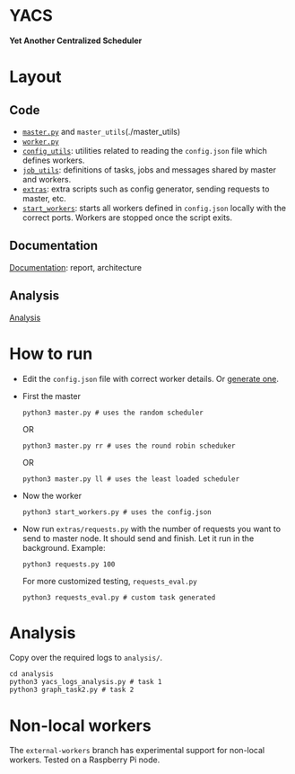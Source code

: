 # YACS

**Yet Another Centralized Scheduler**

# Layout

## Code

 - [`master.py`](./master.py) and `master_utils`(./master_utils)
 - [`worker.py`](./worker.py)
 - [`config_utils`](./config_utils): utilities related to reading the `config.json` file
    which defines workers.
 - [`job_utils`](./job_utils): definitions of tasks, jobs and messages shared by master and workers.
 - [`extras`](./extras): extra scripts such as config generator, sending requests to master, etc.
 - [`start_workers`](./start_workers.py): starts all workers defined in `config.json` locally with the
    correct ports. Workers are stopped once the script exits.

## Documentation

[Documentation](./docs): report, architecture

## Analysis

[Analysis](./analysis)

# How to run

 - Edit the `config.json` file with correct worker details. Or [generate one](./extras/config_gen.py).

 - First the master
    ```
    python3 master.py # uses the random scheduler
    ```
    OR 
    ```
    python3 master.py rr # uses the round robin scheduker
    ```
    OR
    ```
    python3 master.py ll # uses the least loaded scheduler
    ```

 - Now the worker
    ```
    python3 start_workers.py # uses the config.json
    ```

 - Now run `extras/requests.py` with the number of requests you want to send to master node. It should send and finish. Let it run in the background. Example:
    ```
    python3 requests.py 100
    ```

    For more customized testing, `requests_eval.py`
    ```
    python3 requests_eval.py # custom task generated
    ```

# Analysis

Copy over the required logs to `analysis/`.

```
cd analysis
python3 yacs_logs_analysis.py # task 1
python3 graph_task2.py # task 2
```

# Non-local workers

The `external-workers` branch has experimental support for non-local workers. Tested on a Raspberry Pi node.
